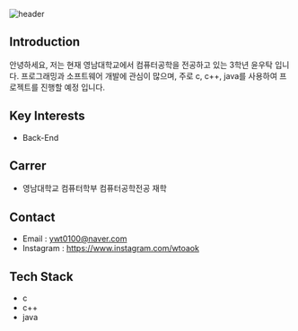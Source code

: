 

<!--
### Hi there 👋

**yoonwootak/yoonwootak** is a ✨ _special_ ✨ repository because its `README.md` (this file) appears on your GitHub profile.

Here are some ideas to get you started:

- 🔭 I’m currently working on ...
- 🌱 I’m currently learning ...
- 👯 I’m looking to collaborate on ...
- 🤔 I’m looking for help with ...
- 💬 Ask me about ...
- 📫 How to reach me: ...
- 😄 Pronouns: ...
- ⚡ Fun fact: ...
-->

![header](https://capsule-render.vercel.app/api?type=waving&color=364765&textBg=282829&fontColor=363636&text=WOOTAK'S%20GITHUB)

## Introduction
안녕하세요, 저는 현재 영남대학교에서 컴퓨터공학을 전공하고 있는 3학년 윤우탁 입니다.
프로그래밍과 소프트웨어 개발에 관심이 많으며, 주로 c, c++, java를 사용하여 프로젝트를 진행할 예정 입니다.

## Key Interests
- Back-End

## Carrer
- 영남대학교 컴퓨터학부 컴퓨터공학전공 재학

## Contact
- Email : ywt0100@naver.com
- Instagram : https://www.instagram.com/wtoaok

## Tech Stack
- c
- c++
- java
